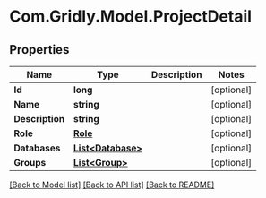 
# Com.Gridly.Model.ProjectDetail

## Properties

Name | Type | Description | Notes
------------ | ------------- | ------------- | -------------
**Id** | **long** |  | [optional] 
**Name** | **string** |  | [optional] 
**Description** | **string** |  | [optional] 
**Role** | [**Role**](Role.md) |  | [optional] 
**Databases** | [**List&lt;Database&gt;**](Database.md) |  | [optional] 
**Groups** | [**List&lt;Group&gt;**](Group.md) |  | [optional] 

[[Back to Model list]](../README.md#documentation-for-models)
[[Back to API list]](../README.md#documentation-for-api-endpoints)
[[Back to README]](../README.md)

